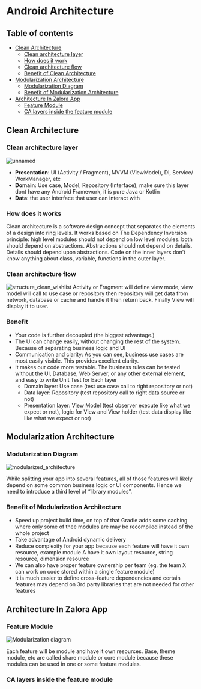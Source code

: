 
# Android Architecture

## Table of contents
<!-- TOC -->

- [Clean Architecture](#Clean-Architecture)
    - [Clean architecture layer](#Clean-architecture-layer)
    - [How does it work](#How-does-it-works)
    - [Clean architecture flow](#Clean-architecture-flow)
    - [Benefit of Clean Architecture](#Benefit-of-Clean-Architecture)
- [Modularization Architecture](#Modularization-Architecture)
    - [Modularization Diagram](#Modularization-Diagram)
    - [Benefit of Modularization Architecture](#Benefit-of-Modularization-Architecture)
- [Architecture In Zalora App](#Architecture-In-Zalora-App)
    - [Feature Module](#Feature-Module)
    - [CA layers inside the feature module](#CA-layers-inside-the-feature-module)   


## Clean Architecture

### Clean architecture layer

![unnamed](https://user-images.githubusercontent.com/71365481/122347718-876aa000-cf74-11eb-9fd7-6089b8b82d3d.png)
* __Presentation__: UI (Activity / Fragment), MVVM (ViewModel), DI, Service/ WorkManager, etc
* __Domain__: Use case, Model, Repository (Interface), make sure this layer dont have any Android Framework, it is pure Java or Kotlin
* __Data__: the user interface that user can interact with
### How does it works
Clean architecture is a software design concept that separates the elements of a design into ring levels. It works based on The Dependency Inversion principle: high level modules should not depend on low level modules. both should depend on abstractions. Abstractions should not depend on details. Details should depend upon abstractions. Code on the inner layers don’t know anything about class, variable, functions in the outer layer.
### Clean architecture flow

![structure_clean_wishlist](https://user-images.githubusercontent.com/71365481/122355003-b9cbcb80-cf7b-11eb-9fc6-16e0942290ad.png)
Activity or Fragment will define view mode, view model will call to use case or repository then repository will get data from network, database or cache and handle it then return back. Finally View will display it to user.
### Benefit
*  Your code is further decoupled (the biggest advantage.)
* The UI can change easily, without changing the rest of the system. Because of separating business logic and UI
* Communication and clarity: As you can see, business use cases are most easily visible. This provides excellent clarity.
* It makes our code more testable. The business rules can be tested without the UI, Database, Web Server, or any other external element, and easy to write Unit Test for Each layer
	* Domain layer: Use case (test use case call to right repository or not)
	* Data layer: Repository (test repository call to right data source or not)
	* Presentation layer: View Model (test observer execute like what we expect or not), logic for View and View holder (test data display like like what we expect or not)

## Modularization Architecture
### Modularization Diagram
![modularized_architecture](https://user-images.githubusercontent.com/71365481/122501617-3d8ac400-d01f-11eb-8620-b3da93920139.png)

While splitting your app into several features, all of those features will likely depend on some common business logic or UI components. Hence we need to introduce a third level of “library modules”.
### Benefit of Modularization Architecture
*  Speed up project build time, on top of that Gradle adds some caching where only some of thee modules are may be recompiled instead of the whole project
* Take advantage of Android dynamic delivery
* Reduce complexity for your app because each feature will have it own resource, example module A have it own layout resource, string resource, dimension resource
* We can also have proper feature ownership per team (eg. the team X can work on code stored within a single feature module)
* It is much easier to define cross-feature dependencies and certain features may depend on 3rd party libraries that are not needed for other features
## Architecture In Zalora App
### Feature Module
![Modularization diagram](https://user-images.githubusercontent.com/71365481/122505205-11267600-d026-11eb-826e-0311ace7863b.png)

Each feature will be module and have it own resources.
Base, theme module, etc are called share module or core module because these modules can be used in one or some feature modules.
### CA layers inside the feature module


